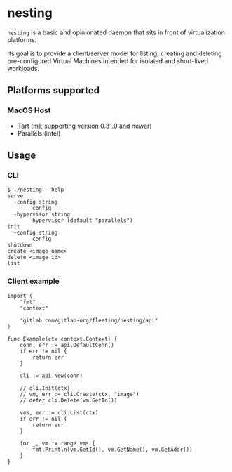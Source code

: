 # nesting

`nesting` is a basic and opinionated daemon that sits in front of virtualization
platforms.

Its goal is to provide a client/server model for listing, creating and deleting
pre-configured Virtual Machines intended for isolated and short-lived workloads.

## Platforms supported

### MacOS Host

- Tart (m1; supporting version 0.31.0 and newer)
- Parallels (intel)

## Usage

### CLI

```shell
$ ./nesting --help
serve
  -config string
        config
  -hypervisor string
        hypervisor (default "parallels")
init
  -config string
        config
shutdown
create <image name>
delete <image id>
list 
```

### Client example

```golang
import (
	"fmt"
	"context"

	"gitlab.com/gitlab-org/fleeting/nesting/api"
)

func Example(ctx context.Context) {
	conn, err := api.DefaultConn()
	if err != nil {
		return err
	}

	cli := api.New(conn)

	// cli.Init(ctx)
	// vm, err := cli.Create(ctx, "image")
	// defer cli.Delete(vm.GetId())

	vms, err := cli.List(ctx)
	if err != nil {
		return err
	}

	for _, vm := range vms {
		fmt.Println(vm.GetId(), vm.GetName(), vm.GetAddr())
	}
}
```
